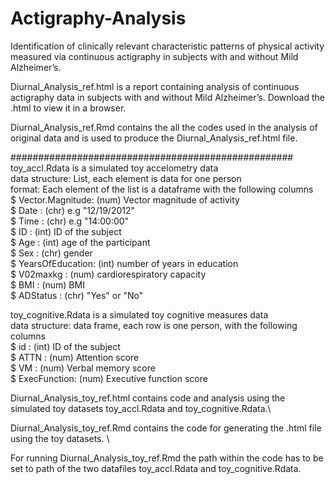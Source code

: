 # Actigraphy-Analysis
Identification of clinically relevant characteristic patterns of physical activity measured via continuous actigraphy in subjects with and without Mild Alzheimer’s.

Diurnal_Analysis_ref.html is a report containing analysis of continuous actigraphy data in subjects with and without Mild Alzheimer’s. Download the .html to view it in a browser.

Diurnal_Analysis_ref.Rmd contains the all the codes used in the analysis of original data and is used to produce the Diurnal_Analysis_ref.html file.

###################################################\
toy_accl.Rdata is a simulated toy accelometry data\
data structure: List, each element is data for one person\
format: Each element of the list is a dataframe with the following columns\
 $ Vector.Magnitude: (num)  Vector magnitude of activity\
 $ Date            : (chr)  e.g "12/19/2012" \
 $ Time            : (chr)  e.g "14:00:00" \
 $ ID              : (int)  ID of the subject\
 $ Age             : (int)  age of the participant\
 $ Sex             : (chr)  gender\
 $ YearsOfEducation: (int)  number of years in education\
 $ V02maxkg        : (num)  cardiorespiratory capacity\
 $ BMI             : (num)  BMI\
 $ ADStatus        : (chr)  "Yes" or "No"

toy_cognitive.Rdata is a simulated toy cognitive measures data\
data structure: data frame, each row is one person, with the following columns\
 $ id          : (int)  ID of the subject\
 $ ATTN        : (num)  Attention score\
 $ VM          : (num)  Verbal memory score\
 $ ExecFunction: (num)  Executive function score

Diurnal_Analysis_toy_ref.html contains code and analysis using the simulated toy datasets toy_accl.Rdata and toy_cognitive.Rdata.\

Diurnal_Analysis_toy_ref.Rmd contains the code for generating the .html file using the toy datasets. \

For running Diurnal_Analysis_toy_ref.Rmd the path within the code has to be set to path of the two datafiles toy_accl.Rdata and toy_cognitive.Rdata.
